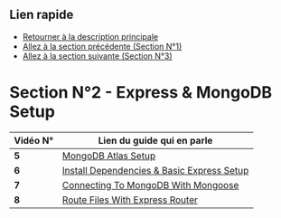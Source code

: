 ## Lien rapide

-   [Retourner à la description principale](../../README.md)
-   [Allez à la section précédente (Section N°1)](../section_1/section_1.md)
-   [Allez à la section suivante (Section N°3)](../section_3/section_3.md)

# Section N°2 - Express & MongoDB Setup

| Vidéo N° | Lien du guide qui en parle                                            |
| -------- | --------------------------------------------------------------------- |
| **5**    | [MongoDB Atlas Setup](../section_2/video_5.md)                        |
| **6**    | [Install Dependencies & Basic Express Setup](../section_2/video_6.md) |
| **7**    | [Connecting To MongoDB With Mongoose](../section_2/video_7.md)        |
| **8**    | [Route Files With Express Router](../section_2/video_8.md)            |
